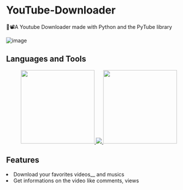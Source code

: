 # YouTube-Downloader
🐍📽️A Youtube Downloader made with Python and the PyTube library

![image](https://user-images.githubusercontent.com/86270481/215146372-8de6b2b2-a2c1-47ff-87f3-0d67641a5434.png)


## Languages and Tools
<p align="center">

  <a href="https://python.org">
    <img width=200 src="https://user-images.githubusercontent.com/86270481/215148577-fadb1476-793c-48d4-a5fb-596beb091120.png"/>
  </a>
  
  <a href="https://pypi.org/project/pytube/">
    <img src="https://user-images.githubusercontent.com/86270481/215146750-fceb8f0b-7e1e-4475-8c44-8f92277e806e.png"/>
  </a>
  
  <a href="https://pypi.org/project/ffmpeg-python/">
    <img width=200 src="https://user-images.githubusercontent.com/86270481/215147865-28d71174-eec5-4341-8b02-ce16208f1e44.png"/>
  </a>
  
</p>


## Features

<li> Download your favorites videos__ and musics </li>
<li> Get informations on the video like comments, views </li>
